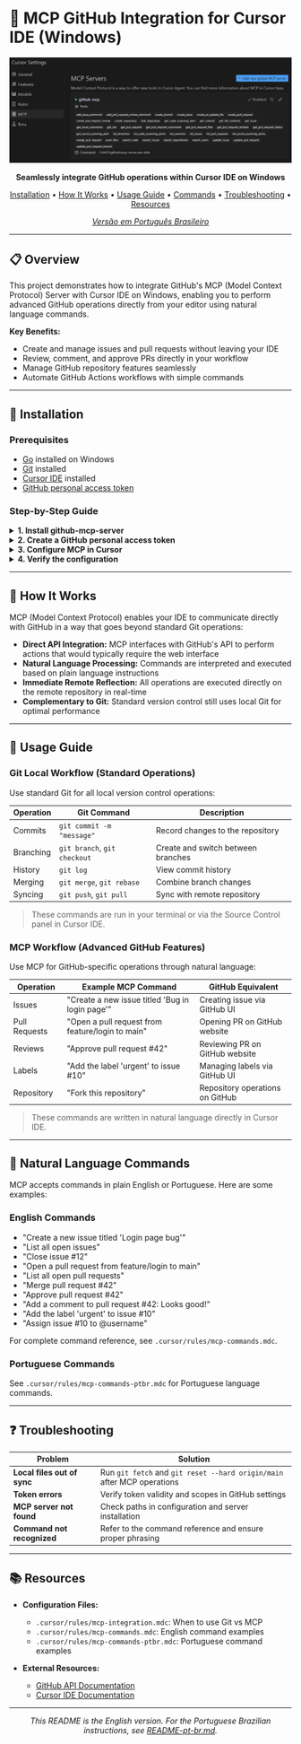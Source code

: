 # 🚀 MCP GitHub Integration for Cursor IDE (Windows)

<div align="center">
  
![MCP GitHub Integration](images/mcp-cursor-demo.png)

**Seamlessly integrate GitHub operations within Cursor IDE on Windows**

[Installation](#-installation) • 
[How It Works](#-how-it-works) • 
[Usage Guide](#-usage-guide) • 
[Commands](#-natural-language-commands) • 
[Troubleshooting](#-troubleshooting) • 
[Resources](#-resources)

*[Versão em Português Brasileiro](README-pt-br.md)*

</div>

---

## 📋 Overview

This project demonstrates how to integrate GitHub's MCP (Model Context Protocol) Server with Cursor IDE on Windows, enabling you to perform advanced GitHub operations directly from your editor using natural language commands.

**Key Benefits:**
- Create and manage issues and pull requests without leaving your IDE
- Review, comment, and approve PRs directly in your workflow
- Manage GitHub repository features seamlessly
- Automate GitHub Actions workflows with simple commands

---

## 🔧 Installation

### Prerequisites

- [Go](https://go.dev/dl/) installed on Windows
- [Git](https://git-scm.com/download/win) installed
- [Cursor IDE](https://cursor.sh/) installed
- [GitHub personal access token](https://github.com/settings/tokens)

### Step-by-Step Guide

<details>
<summary><b>1. Install github-mcp-server</b></summary>

Create a file named `install_mcp_server.bat` with the following content:

```batch
@echo off
set REPO_URL=https://github.com/github/github-mcp-server.git
echo Creating install directory...
mkdir C:\MCP\github
cd C:\MCP\github

echo Cloning GitHub repository...
git clone %REPO_URL%
if errorlevel 1 (
    echo Error cloning repository.
    exit /b 1
)

cd github-mcp-server
echo.
echo Building MCP Server...
go build -o mcp-server.exe ./cmd/github-mcp-server
if errorlevel 1 (
    echo Error building MCP Server.
    exit /b 1
)

echo.
echo Copying executable to final directory...
copy mcp-server.exe C:\MCP\github\
if errorlevel 1 (
    echo Error copying executable.
    exit /b 1
)

echo.
echo Running MCP Server help...
C:\MCP\github\mcp-server.exe --help
if errorlevel 1 (
    echo Error running MCP Server.
    exit /b 1
)

echo.
echo Installation completed successfully!
echo The executable was installed at C:\MCP\github\mcp-server.exe
```

Run this script as administrator in Command Prompt.
</details>

<details>
<summary><b>2. Create a GitHub personal access token</b></summary>

1. Go to https://github.com/settings/tokens
2. Click "Generate new token" (Classic)
3. Name the token (e.g., "Cursor MCP Integration")
4. Select the required scopes (at least "repo" and "read:user")
5. Generate and copy the token for later use
</details>

<details>
<summary><b>3. Configure MCP in Cursor</b></summary>

1. Locate the global Cursor config folder:
   - Windows: `C:\Users\[YourUser]\.cursor`
2. Create a file named `mcp.json` in this folder (if it doesn't exist)
3. Add the following configuration:

```json
{
  "mcpServers": {
    "github-mcp": {
      "command": "C:\\MCP\\github\\mcp-server.exe",
      "args": ["stdio"],
      "env": {
        "GITHUB_PERSONAL_ACCESS_TOKEN": "your_token_here"
      }
    }
  }
}
```

4. Replace `your_token_here` with your generated GitHub token
5. Save the file and restart Cursor

> **Note:** This global config makes the MCP server available in all projects. Alternatively, you can create a project-specific config by placing `mcp.json` in the `.cursor` folder inside your project directory.
</details>

<details>
<summary><b>4. Verify the configuration</b></summary>

1. In Cursor, you should see a confirmation message that MCP is configured
2. In Cursor settings (Settings > MCP), the GitHub server should appear in the available tools list
</details>

---

## 🔄 How It Works

MCP (Model Context Protocol) enables your IDE to communicate directly with GitHub in a way that goes beyond standard Git operations:

- **Direct API Integration:** MCP interfaces with GitHub's API to perform actions that would typically require the web interface
- **Natural Language Processing:** Commands are interpreted and executed based on plain language instructions
- **Immediate Remote Reflection:** All operations are executed directly on the remote repository in real-time
- **Complementary to Git:** Standard version control still uses local Git for optimal performance

---

## 📘 Usage Guide

### Git Local Workflow (Standard Operations)

Use standard Git for all local version control operations:

| Operation | Git Command | Description |
|-----------|------------|-------------|
| Commits | `git commit -m "message"` | Record changes to the repository |
| Branching | `git branch`, `git checkout` | Create and switch between branches |
| History | `git log` | View commit history |
| Merging | `git merge`, `git rebase` | Combine branch changes |
| Syncing | `git push`, `git pull` | Sync with remote repository |

> These commands are run in your terminal or via the Source Control panel in Cursor IDE.

### MCP Workflow (Advanced GitHub Features)

Use MCP for GitHub-specific operations through natural language:

| Operation | Example MCP Command | GitHub Equivalent |
|-----------|---------------------|-------------------|
| Issues | "Create a new issue titled 'Bug in login page'" | Creating issue via GitHub UI |
| Pull Requests | "Open a pull request from feature/login to main" | Opening PR on GitHub website |
| Reviews | "Approve pull request #42" | Reviewing PR on GitHub website |
| Labels | "Add the label 'urgent' to issue #10" | Managing labels via GitHub UI |
| Repository | "Fork this repository" | Repository operations on GitHub |

> These commands are written in natural language directly in Cursor IDE.

---

## 💬 Natural Language Commands

MCP accepts commands in plain English or Portuguese. Here are some examples:

### English Commands

- "Create a new issue titled 'Login page bug'"
- "List all open issues"
- "Close issue #12"
- "Open a pull request from feature/login to main"
- "List all open pull requests"
- "Merge pull request #42"
- "Approve pull request #42"
- "Add a comment to pull request #42: Looks good!"
- "Add the label 'urgent' to issue #10"
- "Assign issue #10 to @username"

For complete command reference, see `.cursor/rules/mcp-commands.mdc`.

### Portuguese Commands

See `.cursor/rules/mcp-commands-ptbr.mdc` for Portuguese language commands.

---

## ❓ Troubleshooting

| Problem | Solution |
|---------|----------|
| **Local files out of sync** | Run `git fetch` and `git reset --hard origin/main` after MCP operations |
| **Token errors** | Verify token validity and scopes in GitHub settings |
| **MCP server not found** | Check paths in configuration and server installation |
| **Command not recognized** | Refer to the command reference and ensure proper phrasing |

---

## 📚 Resources

- **Configuration Files:**
  - `.cursor/rules/mcp-integration.mdc`: When to use Git vs MCP
  - `.cursor/rules/mcp-commands.mdc`: English command examples
  - `.cursor/rules/mcp-commands-ptbr.mdc`: Portuguese command examples

- **External Resources:**
  - [GitHub API Documentation](https://docs.github.com/en/rest)
  - [Cursor IDE Documentation](https://cursor.sh/docs)

---

<div align="center">
  
*This README is the English version. For the Portuguese Brazilian instructions, see [README-pt-br.md](README-pt-br.md).*

</div>
